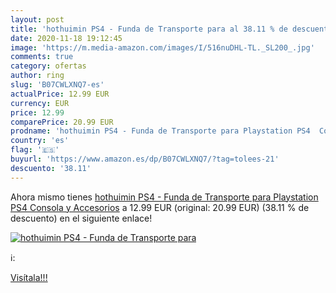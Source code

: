 ```yaml
---
layout: post
title: 'hothuimin PS4 - Funda de Transporte para al 38.11 % de descuento'
date: 2020-11-18 19:12:45
image: 'https://m.media-amazon.com/images/I/516nuDHL-TL._SL200_.jpg'
comments: true
category: ofertas
author: ring
slug: 'B07CWLXNQ7-es'
actualPrice: 12.99 EUR
currency: EUR
price: 12.99
comparePrice: 20.99 EUR
prodname: 'hothuimin PS4 - Funda de Transporte para Playstation PS4  Consola y Accesorios'
country: 'es'
flag: '🇪🇸'
buyurl: 'https://www.amazon.es/dp/B07CWLXNQ7/?tag=tolees-21'
descuento: '38.11'
---
```


Ahora mismo tienes [hothuimin PS4 - Funda de Transporte para Playstation PS4  Consola y Accesorios](https://www.amazon.es/dp/B07CWLXNQ7/?tag=tolees-21) a 12.99 EUR (original: 20.99 EUR) (38.11 %  de descuento) en el siguiente enlace!

[![hothuimin PS4 - Funda de Transporte para](https://m.media-amazon.com/images/I/516nuDHL-TL._SL200_.jpg)](https://www.amazon.es/dp/B07CWLXNQ7/?tag=tolees-21)

ℹ️:


[Visítala!!!](https://www.amazon.es/dp/B07CWLXNQ7/?tag=tolees-21)
